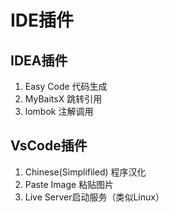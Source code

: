 # IDE插件
## IDEA插件
1. Easy Code 代码生成
2. MyBaitsX 跳转引用
3. lombok 注解调用

## VsCode插件
1. Chinese(Simplifiled) 程序汉化
2. Paste Image 粘贴图片
3. Live Server启动服务（类似Linux）